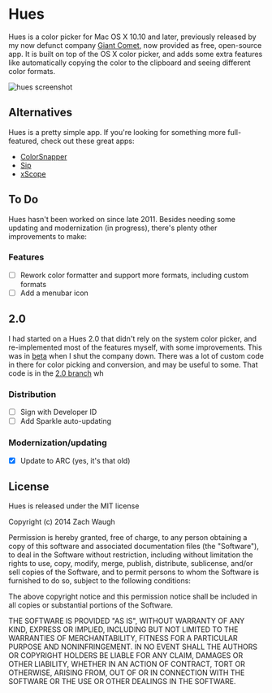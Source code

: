 # Hues

Hues is a color picker for Mac OS X 10.10 and later, previously released by my now defunct company [Giant Comet](http://giantcomet.com/hues), now provided as free, open-source app. It is built on top of the OS X color picker, and adds some extra features like automatically copying the color to the clipboard and seeing different color formats.

![hues screenshot](http://cloud.zachwaugh.com/images/hues-github-screenshot.png)

## Alternatives

Hues is a pretty simple app. If you're looking for something more full-featured, check out these great apps:

- [ColorSnapper](http://www.colorsnapper.com/)
- [Sip](https://itunes.apple.com/us/app/sip/id507257563?mt=12)
- [xScope](http://xscopeapp.com/)

## To Do

Hues hasn't been worked on since late 2011. Besides needing some updating and modernization (in progress), there's plenty other improvements to make:

### Features
- [ ] Rework color formatter and support more formats, including custom formats
- [ ] Add a menubar icon

## 2.0
I had started on a Hues 2.0 that didn't rely on the system color picker, and re-implemented most of the features myself, with some improvements. This was in [beta](http://giantcomet.com/hues/beta/) when I shut the company down. There was a lot of custom code in there for color picking and conversion, and may be useful to some. That code is in the [2.0 branch](https://github.com/zachwaugh/hues/tree/2.0) wh

### Distribution
- [ ] Sign with Developer ID
- [ ] Add Sparkle auto-updating

### Modernization/updating
- [x] Update to ARC (yes, it's that old)

## License

Hues is released under the MIT license

Copyright (c) 2014 Zach Waugh

Permission is hereby granted, free of charge, to any person obtaining a copy of this software and associated documentation files (the "Software"), to deal in the Software without restriction, including without limitation the rights to use, copy, modify, merge, publish, distribute, sublicense, and/or sell copies of the Software, and to permit persons to whom the Software is furnished to do so, subject to the following conditions:

The above copyright notice and this permission notice shall be included in all copies or substantial portions of the Software.

THE SOFTWARE IS PROVIDED "AS IS", WITHOUT WARRANTY OF ANY KIND, EXPRESS OR IMPLIED, INCLUDING BUT NOT LIMITED TO THE WARRANTIES OF MERCHANTABILITY, FITNESS FOR A PARTICULAR PURPOSE AND NONINFRINGEMENT. IN NO EVENT SHALL THE AUTHORS OR COPYRIGHT HOLDERS BE LIABLE FOR ANY CLAIM, DAMAGES OR OTHER LIABILITY, WHETHER IN AN ACTION OF CONTRACT, TORT OR OTHERWISE, ARISING FROM, OUT OF OR IN CONNECTION WITH THE SOFTWARE OR THE USE OR OTHER DEALINGS IN THE SOFTWARE.
